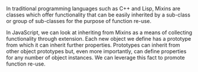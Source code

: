 In traditional programming languages such as C++ and Lisp, Mixins are classes which offer functionality that can be easily inherited by a sub-class or group of sub-classes for the purpose of function re-use.

In JavaScript, we can look at inheriting from Mixins as a means of collecting functionality through extension. Each new object we define has a prototype from which it can inherit further properties. Prototypes can inherit from other object prototypes but, even more importantly, can define properties for any number of object instances. We can leverage this fact to promote function re-use.
